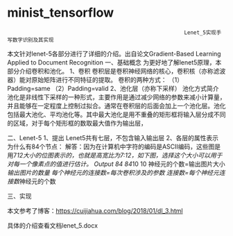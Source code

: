 # minist_tensorflow
                                                             Lenet_5实现手写数字识别及其实现
本文针对lenet-5各部分进行了详细的介绍。出自论文Gradient-Based Learning Applied to Document Recognition
一、基础概念
为更好地了解lenet5原理，本部分介绍卷积和池化。
1、卷积
卷积层是卷积神经网络的核心，卷积核（亦称滤波器）能对原始矩阵进行不同特征的提取。
卷积的两种方式：
（1）Padding=same
（2）Padding=valid
2、池化层（亦称下采样）
池化方式简介
池化是非线性下采样的一种形式，主要作用是通过减少网络的参数来减小计算量，并且能够在一定程度上控制过拟合。通常在卷积层的后面会加上一个池化层。池化包括最大池化、平均池化等。其中最大池化是用不重叠的矩形框将输入层分成不同的区域，对于每个矩形框的数取最大值作为输出层，

二、Lenet-5
1、提出
Lenet5共有七层，不包含输入输出层
2、各层的属性表示
为什么有84个节点：
解答：因为在计算机中字符的编码是ASCII编码，这些图是用7*12大小的位图表示的，也就是高宽比为7:12，如下图，选择这个大小可以用于对每一个像素点的值进行估计。
Output	84					84*10	10
神经元的个数=输出图片大小*输出图片的数量
每个神经元的连接数=每次卷积涉及的参数
连接数=每个神经元连接数*神经元的个数

三、实现

本文参考了博客：https://cuijiahua.com/blog/2018/01/dl_3.html

具体的介绍查看文档lenet_5.docx
